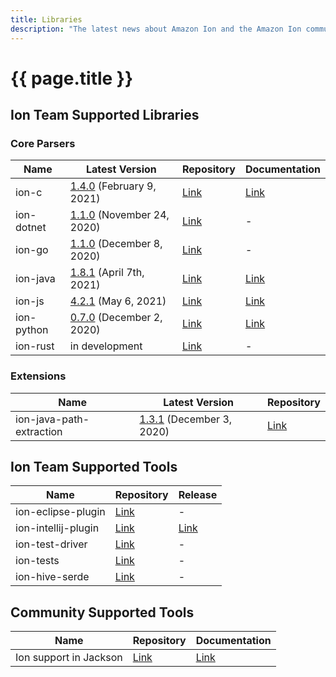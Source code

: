 ```yaml
---
title: Libraries
description: "The latest news about Amazon Ion and the Amazon Ion community."
---
```


# {{ page.title }}

## Ion Team Supported Libraries

### Core Parsers

| Name | Latest Version | Repository | Documentation |
|------|----------------|------|---------------|
| ion-c | [1.4.0](https://github.com/amzn/ion-c/releases/latest) (February 9, 2021) | [Link](https://github.com/amzn/ion-c) | [Link](https://amzn.github.io/ion-c/) |
| ion-dotnet | [1.1.0](https://github.com/amzn/ion-dotnet/releases/latest) (November 24, 2020) | [Link](https://github.com/amzn/ion-dotnet) | - |
| ion-go | [1.1.0](https://github.com/amzn/ion-go/releases/latest) (December 8, 2020) | [Link](https://github.com/amzn/ion-go) | - |
| ion-java | [1.8.1](https://github.com/amzn/ion-java/releases/latest) (April 7th, 2021) | [Link](https://github.com/amzn/ion-java) | [Link](https://www.javadoc.io/doc/com.amazon.ion/ion-java/) |
| ion-js | [4.2.1](https://github.com/amzn/ion-js/releases/latest) (May 6, 2021) | [Link](https://github.com/amzn/ion-js) | [Link](https://amzn.github.io/ion-js/api/) |
| ion-python | [0.7.0](https://github.com/amzn/ion-python/releases/latest) (December 2, 2020) | [Link](https://github.com/amzn/ion-python) | [Link](https://ion-python.readthedocs.io/en/latest/amazon.ion.html) |
| ion-rust | in development | [Link](https://github.com/amzn/ion-rust) | - |

### Extensions

| Name | Latest Version | Repository |
|------|------|---------|
| ion-java-path-extraction | [1.3.1](https://github.com/amzn/ion-java-path-extraction/releases/latest) (December 3, 2020) | [Link](https://github.com/amzn/ion-java-path-extraction) |

## Ion Team Supported Tools

| Name | Repository | Release |
|------|------|---------|
| ion-eclipse-plugin | [Link](https://github.com/amzn/ion-eclipse-plugin) | - |
| ion-intellij-plugin | [Link](https://github.com/amzn/ion-intellij-plugin) | [Link](https://plugins.jetbrains.com/plugin/8409-amazon-ion-intellij-idea-plugin) |
| ion-test-driver | [Link](https://github.com/amzn/ion-test-driver) | - |
| ion-tests | [Link](https://github.com/amzn/ion-tests) | - |
| ion-hive-serde | [Link](https://github.com/amzn/ion-hive-serde) | - |

## Community Supported Tools

| Name | Repository | Documentation |
|------|------------|---------------|
| Ion support in Jackson |  [Link](https://github.com/FasterXML/jackson-dataformats-binary/tree/master/ion) | [Link](http://fasterxml.github.io/jackson-dataformats-binary/javadoc/ion/2.12/) |
